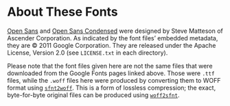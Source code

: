 # About These Fonts

[Open Sans](https://fonts.google.com/specimen/Open+Sans) and [Open Sans
Condensed](https://fonts.google.com/specimen/Open+Sans+Condensed) were designed
by Steve Matteson of Ascender Corporation. As indicated by the font files&rsquo;
embedded metadata, they are &copy; 2011 Google Corporation. They are released under the Apache License, Version 2.0 (see `LICENSE.txt` in each directory).

Please note that the font files given here are not the same files that were
downloaded from the Google Fonts pages linked above. Those were `.ttf` files,
while the `.woff` files here were produced by converting them to WOFF format
using
[`sfnt2woff`](http://manpages.ubuntu.com/manpages/hirsute/en/man1/sfnt2woff.1.html).
This is a form of lossless compression; the exact, byte-for-byte original files
can be produced using
[`woff2sfnt`](http://manpages.ubuntu.com/manpages/hirsute/en/man1/woff2sfnt.1.html).
